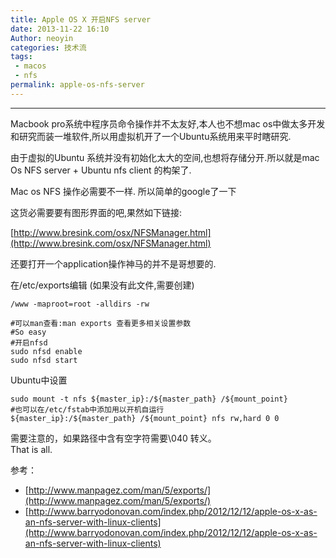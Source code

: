 ```yaml
---
title: Apple OS X 开启NFS server
date: 2013-11-22 16:10
Author: neoyin
categories: 技术流
tags:
 - macos
 - nfs
permalink: apple-os-nfs-server
---
```


---

Macbook pro系统中程序员命令操作并不太友好,本人也不想mac
os中做太多开发和研究而装一堆软件,所以用虚拟机开了一个Ubuntu系统用来平时瞎研究.

由于虚拟的Ubuntu 系统并没有初始化太大的空间,也想将存储分开.所以就是mac
Os NFS server + Ubuntu nfs client 的构架了.

Mac os NFS 操作必需要不一样. 所以简单的google了一下

这货必需要要有图形界面的吧,果然如下链接:

[http://www.bresink.com/osx/NFSManager.html](http://www.bresink.com/osx/NFSManager.html)

还要打开一个application操作神马的并不是哥想要的.

在/etc/exports编辑 (如果没有此文件,需要创建)

    /www -maproot=root -alldirs -rw
    
    #可以man查看:man exports 查看更多相关设置参数
    #So easy 
    #开启nfsd
    sudo nfsd enable
    sudo nfsd start

Ubuntu中设置

    sudo mount -t nfs ${master_ip}:/${master_path} /${mount_point}
    #也可以在/etc/fstab中添加用以开机自运行 
    ${master_ip}:/${master_path} /${mount_point} nfs rw,hard 0 0

需要注意的，如果路径中含有空字符需要\\040 转义。  
That is all.

参考：

- [http://www.manpagez.com/man/5/exports/](http://www.manpagez.com/man/5/exports/)
- [http://www.barryodonovan.com/index.php/2012/12/12/apple-os-x-as-an-nfs-server-with-linux-clients](http://www.barryodonovan.com/index.php/2012/12/12/apple-os-x-as-an-nfs-server-with-linux-clients)
